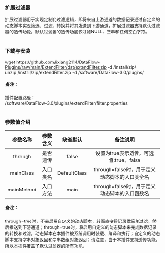 ### 扩展过滤器  
扩展过滤器用于实现定制化过滤逻辑，即将来自上游通道的数据记录通过自定义的动态脚本实现筛选、过滤、转换并将其发送到下游通道，扩展过滤器支持默认过滤器的透传功能，默认过滤器的透传功能仅过滤NULL、空串和任何空白字符。  
​      

### 下载与安装  
wget https://github.com/lixiang2114/DataFlow-Plugins/raw/main/ExtendFilter/dst/extendFilter.zip -d /install/zip/  
unzip  /install/zip/extendFilter.zip -d /software/DataFlow-3.0/plugins/    

##### 备注：  
插件配置路径：  
 /software/DataFlow-3.0/plugins/extendFilter/filter.properties  
​      

### 参数值介绍  
|参数名称|参数含义|缺省默认|备注说明|
|:-----:|:-------:|:-------:|:-------:|
|through|是否透传|false|设置为true表示透传，可选值:true、false|
|mainClass|入口类名|DefaultClass|through=false时，用于定义动态脚本的入口类全名|
|mainMethod|入口方法|main|through=false时，用于定义动态脚本的入口函数名|
##### 备注：  
through=true时，不会启用自定义的动态脚本，转而直接将记录做简单过滤，然后推送到下游通道；through=true时，将启用自定义的动态脚本来完成数据记录的转换和过滤，动态脚本在本插件被系统调用时装载、编译和执行；自定义的动态脚本支持字串对象返回和字串数组对象返回；请注意，由于本插件支持透传功能，所以本插件覆盖了默认过滤器的所有功能。  
